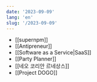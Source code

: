 ```yaml
---
date: '2023-09-09'
lang: 'en'
slug: '/2023-09-09'
---
```


- [[supernpm]]
- [[Antipreneur]]
- [[Software as a Service|SaaS]]
- [[Party Planner]]
- [[네오 코리안 르네상스]]
- [[Project DOGO]]
